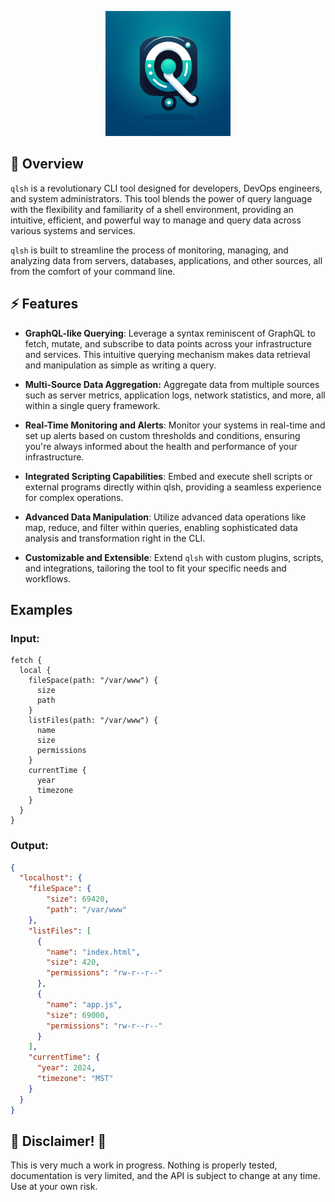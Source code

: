 <p align="center">
  <img src='./assets/qlsh.png' height="200">
</p>

## 📖 Overview

`qlsh` is a revolutionary CLI tool designed for developers, DevOps engineers, and system administrators. This tool blends the power of query language with the flexibility and familiarity of a shell environment, providing an intuitive, efficient, and powerful way to manage and query data across various systems and services.

`qlsh` is built to streamline the process of monitoring, managing, and analyzing data from servers, databases, applications, and other sources, all from the comfort of your command line.

## ⚡️ Features

* **GraphQL-like Querying**: Leverage a syntax reminiscent of GraphQL to fetch, mutate, and subscribe to data points across your infrastructure and services. This intuitive querying mechanism makes data retrieval and manipulation as simple as writing a query.

* **Multi-Source Data Aggregation:** Aggregate data from multiple sources such as server metrics, application logs, network statistics, and more, all within a single query framework.

* **Real-Time Monitoring and Alerts**: Monitor your systems in real-time and set up alerts based on custom thresholds and conditions, ensuring you're always informed about the health and performance of your infrastructure.

* **Integrated Scripting Capabilities**: Embed and execute shell scripts or external programs directly within qlsh, providing a seamless experience for complex operations.

* **Advanced Data Manipulation**: Utilize advanced data operations like map, reduce, and filter within queries, enabling sophisticated data analysis and transformation right in the CLI.

* **Customizable and Extensible**: Extend `qlsh` with custom plugins, scripts, and integrations, tailoring the tool to fit your specific needs and workflows.

## Examples

### Input:
```
fetch {
  local {
    fileSpace(path: "/var/www") {
      size
      path
    }
    listFiles(path: "/var/www") {
      name
      size
      permissions
    }
    currentTime {
      year
      timezone
    }
  }
}
```

### Output:
```json
{
  "localhost": {
    "fileSpace": {
        "size": 69420,
        "path": "/var/www"
    },
    "listFiles": [
      {
        "name": "index.html",
        "size": 420,
        "permissions": "rw-r--r--"
      },
      {
        "name": "app.js",
        "size": 69000,
        "permissions": "rw-r--r--"
      }
    ],
    "currentTime": {
      "year": 2024,
      "timezone": "MST"
    }
  }
}
```

## 🚨 Disclaimer! 🚨

This is very much a work in progress. Nothing is properly tested, documentation is very limited, and the API is subject to change at any time. Use at your own risk.